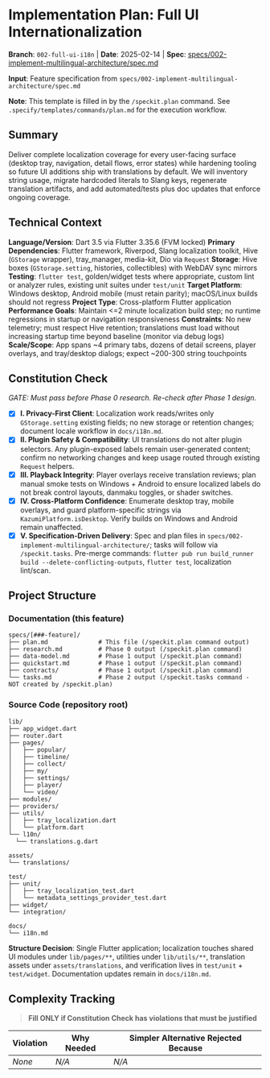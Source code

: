 # Implementation Plan: Full UI Internationalization

**Branch**: `002-full-ui-i18n` | **Date**: 2025-02-14 | **Spec**: [specs/002-implement-multilingual-architecture/spec.md](specs/002-implement-multilingual-architecture/spec.md)

**Input**: Feature specification from `specs/002-implement-multilingual-architecture/spec.md`

**Note**: This template is filled in by the `/speckit.plan` command. See `.specify/templates/commands/plan.md` for the execution workflow.

## Summary

Deliver complete localization coverage for every user-facing surface (desktop tray, navigation, detail flows, error states) while hardening tooling so future UI additions ship with translations by default. We will inventory string usage, migrate hardcoded literals to Slang keys, regenerate translation artifacts, and add automated/tests plus doc updates that enforce ongoing coverage.

## Technical Context

<!--
  ACTION REQUIRED: Replace the content in this section with the technical details
  for the project. The structure here is presented in advisory capacity to guide
  the iteration process.
-->

**Language/Version**: Dart 3.5 via Flutter 3.35.6 (FVM locked)
**Primary Dependencies**: Flutter framework, Riverpod, Slang localization toolkit, Hive (`GStorage` wrapper), tray_manager, media-kit, Dio via `Request`
**Storage**: Hive boxes (`GStorage.setting`, histories, collectibles) with WebDAV sync mirrors
**Testing**: `flutter test`, golden/widget tests where appropriate, custom lint or analyzer rules, existing unit suites under `test/unit`
**Target Platform**: Windows desktop, Android mobile (must retain parity); macOS/Linux builds should not regress
**Project Type**: Cross-platform Flutter application
**Performance Goals**: Maintain <=2 minute localization build step; no runtime regressions in startup or navigation responsiveness
**Constraints**: No new telemetry; must respect Hive retention; translations must load without increasing startup time beyond baseline (monitor via debug logs)
**Scale/Scope**: App spans ~4 primary tabs, dozens of detail screens, player overlays, and tray/desktop dialogs; expect ~200-300 string touchpoints

## Constitution Check

*GATE: Must pass before Phase 0 research. Re-check after Phase 1 design.*

- [x] **I. Privacy-First Client**: Localization work reads/writes only `GStorage.setting` existing fields; no new storage or retention changes; document locale workflow in `docs/i18n.md`.
- [x] **II. Plugin Safety & Compatibility**: UI translations do not alter plugin selectors. Any plugin-exposed labels remain user-generated content; confirm no networking changes and keep usage routed through existing `Request` helpers.
- [x] **III. Playback Integrity**: Player overlays receive translation reviews; plan manual smoke tests on Windows + Android to ensure localized labels do not break control layouts, danmaku toggles, or shader switches.
- [x] **IV. Cross-Platform Confidence**: Enumerate desktop tray, mobile overlays, and guard platform-specific strings via `KazumiPlatform.isDesktop`. Verify builds on Windows and Android remain unaffected.
- [x] **V. Specification-Driven Delivery**: Spec and plan files in `specs/002-implement-multilingual-architecture/`; tasks will follow via `/speckit.tasks`. Pre-merge commands: `flutter pub run build_runner build --delete-conflicting-outputs`, `flutter test`, localization lint/scan.

## Project Structure

### Documentation (this feature)

```text
specs/[###-feature]/
├── plan.md              # This file (/speckit.plan command output)
├── research.md          # Phase 0 output (/speckit.plan command)
├── data-model.md        # Phase 1 output (/speckit.plan command)
├── quickstart.md        # Phase 1 output (/speckit.plan command)
├── contracts/           # Phase 1 output (/speckit.plan command)
└── tasks.md             # Phase 2 output (/speckit.tasks command - NOT created by /speckit.plan)
```

### Source Code (repository root)
<!--
  ACTION REQUIRED: Replace the placeholder tree below with the concrete layout
  for this feature. Delete unused options and expand the chosen structure with
  real paths (e.g., apps/admin, packages/something). The delivered plan must
  not include Option labels.
-->

```text
lib/
├── app_widget.dart
├── router.dart
├── pages/
│   ├── popular/
│   ├── timeline/
│   ├── collect/
│   ├── my/
│   ├── settings/
│   ├── player/
│   └── video/
├── modules/
├── providers/
├── utils/
│   ├── tray_localization.dart
│   └── platform.dart
└── l10n/
  └── translations.g.dart

assets/
└── translations/

test/
├── unit/
│   ├── tray_localization_test.dart
│   └── metadata_settings_provider_test.dart
├── widget/
└── integration/

docs/
└── i18n.md
```

**Structure Decision**: Single Flutter application; localization touches shared UI modules under `lib/pages/**`, utilities under `lib/utils/**`, translation assets under `assets/translations`, and verification lives in `test/unit` + `test/widget`. Documentation updates remain in `docs/i18n.md`.

## Complexity Tracking

> **Fill ONLY if Constitution Check has violations that must be justified**

| Violation | Why Needed | Simpler Alternative Rejected Because |
|-----------|------------|-------------------------------------|
| *None* | *N/A* | *N/A* |
